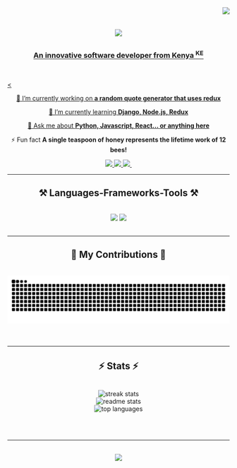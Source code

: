 <img align="right" src="https://visitor-badge.laobi.icu/badge?page_id=BabaMboga.BabaMboga" />

<h1 align="center">
    <a href="https://git.io/typing-svg">
        <img src="https://readme-typing-svg.herokuapp.com/?font=Righteous&size=35&center=true&vCenter=true&width=500&height=70&duration=4000&lines=Hi+There!+👋;+I'm+Ayim+William!;" />
</h1>

<h3 align="center">An innovative software developer from Kenya <sup>KE</sup> </h3>

<br/>

<<div align="center">
 
 🔭 I’m currently working on **a random quote generator that uses redux**
 
 🌱 I’m currently learning **Django, Node.js, Redux**

💬 Ask me about **Python, Javascript, React... or anything [here](https://github.com/BabaMboga/BabaMboga/issues)**

⚡ Fun fact **A single teaspoon of honey represents the lifetime work of 12 bees!**

 </div>


<div align="center">
    <a href="mailto:odhisayim@gmail.com">
        <img src="https://img.shields.io/badge/Gmail-333333?style=for-the-badge&logo=gmail&logoColoro=red" />
    </a>
    <a href ="https://linkedin.com/in/ayim-william" target="_blank">
        <img src="https://img.shields.io/badge/LinkedIn-0077B5?style=for-the-badge&logo=linkedin&logoColor=white" target="_blank" />
    </a>
    <a href="https://my-portfolio-nine-chi-77.vercel.app/" target="_blank">
        <img src="https://img.shields.io/badge/Portfolio-FF5722?style=for-the-badge&logo=todoist&logoColor=white" target="_blank" />
        <img src="">
    </a>
</div>

<hr/>

<h2 align="center"> ⚒️ Languages-Frameworks-Tools ⚒️ </h2>
<br/>
<div align="center">
    <img src="https://skillicons.dev/icons?i=react,bootstrap,html,css,vscode,github,figma,tailwind,git,redux,vercel" />
    <img src="https://skillicons.dev/icons?i=python,javascript,typescript,java,flask,mysql,netlify,npm,postgres,sqlite" /><br>
</div>

<br/>
<hr/>

<div align="center">
    <h2>🐍 My Contributions 🐍</h2>
    <br>
    <img alt="snake eating my contributions" src="https://raw.githubusercontent.com/BabaMboga/BabaMboga/output/github-contribution-grid-snake.svg" />
    <br/><br/><br/>
</div>

<hr/>

<h2 align="center"> ⚡ Stats ⚡</h2>
<br>
<div align=center>
    <img width=390 src="https://github-readme-streak-stats-salesp07.vercel.app/?user=BabaMboga&count_private=true&theme=burnt-neon&border_radius=10" alt="streak stats"/>
    <br>
    <img width=390 src="https://github-readme-stats-babamboga.vercel.app/api?username=BabaMboga&count_private=true&show_icons=true&theme=panda&rank_icon=github&border_radius=10" alt="readme stats" />
    <br>
    <img width=390 src="https://github-readme-stats-babamboga.vercel.app/api/top-langs/?username=BabaMboga&langs_count=6&&layout=donut-vertical&theme=aura&border_radius=10&size_weight=0.5&count_weight=0.5&exclude_repo=github-readme-stats" alt="top languages" />
</div>

<br/><br/>

<hr/>

<br/>

<div align="center">
<a href="https://git.io/typing-svg">
        <img src="https://readme-typing-svg.herokuapp.com/?font=Righteous&size=35&center=true&vCenter=true&width=500&height=70&duration=4000&lines=Hit+Me+Up+Whenever🧑‍💻;+I'm+Ready+To+Contribute!;" />



<!--
**BabaMboga/BabaMboga** is a ✨ _special_ ✨ repository because its `README.md` (this file) appears on your GitHub profile.
-->
